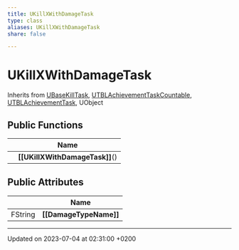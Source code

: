 ```yaml
---
title: UKillXWithDamageTask
type: class
aliases: UKillXWithDamageTask
share: false

---
```


# UKillXWithDamageTask





Inherits from [UBaseKillTask](/docs/SDK/Source/Classes/classUBaseKillTask.md), [UTBLAchievementTaskCountable](/docs/SDK/Source/Classes/classUTBLAchievementTaskCountable.md), [UTBLAchievementTask](/docs/SDK/Source/Classes/classUTBLAchievementTask.md), UObject

## Public Functions

|                | Name           |
| -------------- | -------------- |
| | **[[UKillXWithDamageTask]]**() |

## Public Attributes

|                | Name           |
| -------------- | -------------- |
| FString | **[[DamageTypeName]]**  |

-------------------------------

Updated on 2023-07-04 at 02:31:00 +0200